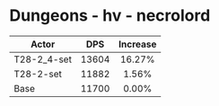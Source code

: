 # Dungeons - hv - necrolord
| Actor | DPS | Increase |
|---|:---:|:---:|
|T28-2_4-set|13604|16.27%|
|T28-2-set|11882|1.56%|
|Base|11700|0.00%|
